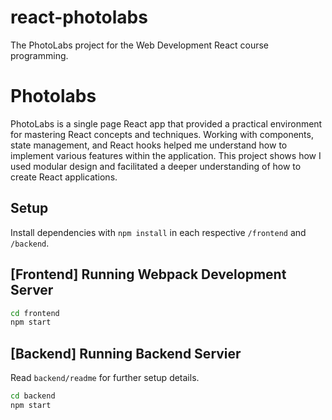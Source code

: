 # react-photolabs
The PhotoLabs project for the Web Development React course programming.

# Photolabs

PhotoLabs is a single page React app that provided a practical environment for mastering React concepts and techniques. Working with components, state management, and React hooks helped me understand how to implement various features within the application. This project shows how I used modular design and facilitated a deeper understanding of how to create React applications.

## Setup

Install dependencies with `npm install` in each respective `/frontend` and `/backend`.

## [Frontend] Running Webpack Development Server

```sh
cd frontend
npm start
```

## [Backend] Running Backend Servier

Read `backend/readme` for further setup details.

```sh
cd backend
npm start
```
